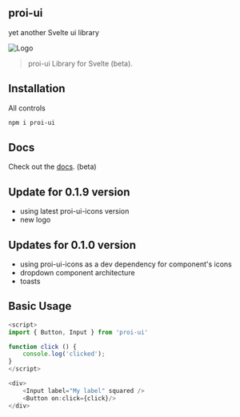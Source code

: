 proi-ui
---------
yet another Svelte ui library

![Logo](https://github.com/specialdoom/proi-ui/blob/master/src/assets/logo.png?raw=true "proi-ui logo")

> proi-ui Library for Svelte (beta).

## Installation
All controls
```bash
npm i proi-ui
```

## Docs
Check out the [docs](https://specialdoom.github.io/proi-ui/). (beta)

## Update for 0.1.9 version
- using latest proi-ui-icons version
- new logo

## Updates for 0.1.0 version
- using proi-ui-icons as a dev dependency for component's icons
- dropdown component architecture
- toasts

## Basic Usage
```javascript
<script>
import { Button, Input } from 'proi-ui'

function click () {
    console.log('clicked');
}
</script>

<div>
    <Input label="My label" squared />
    <Button on:click={click}/>
</div>
```
